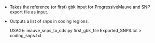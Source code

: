 - Takes the reference (or first) gbk input for ProgressiveMauve and SNP export file as input.
- Outputs a list of snps in coding regions.

	USAGE: mauve_snps_to_cds.py  first_gbk_file  Exported_SNPS.txt > coding_snps.txt  
